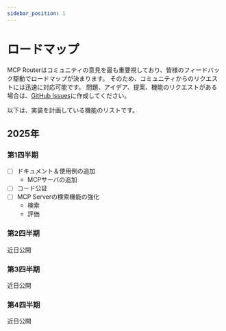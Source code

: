 ```yaml
---
sidebar_position: 1
---
```


# ロードマップ
MCP Routerはコミュニティの意見を最も重要視しており、皆様のフィードバック駆動でロードマップが決まります。
そのため、コミュニティからのリクエストには迅速に対応可能です。
問題、アイデア、提案、機能のリクエストがある場合は、[GitHub Issues](https://github.com/mcp-router/mcp-router/issues)に作成してください。

以下は、実装を計画している機能のリストです。

## 2025年

### 第1四半期

- [ ] ドキュメント＆使用例の追加
  - MCPサーバの追加
- [ ] コード公証
- [ ] MCP Serverの検索機能の強化
  - 検索
  - 評価


### 第2四半期
近日公開


### 第3四半期
近日公開


### 第4四半期
近日公開
